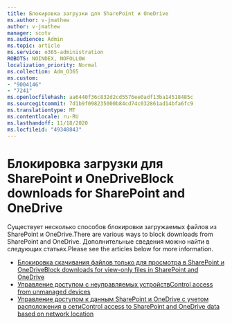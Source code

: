 ```yaml
---
title: Блокировка загрузки для SharePoint и OneDrive
ms.author: v-jmathew
author: v-jmathew
manager: scotv
ms.audience: Admin
ms.topic: article
ms.service: o365-administration
ROBOTS: NOINDEX, NOFOLLOW
localization_priority: Normal
ms.collection: Adm_O365
ms.custom:
- "9004146"
- "7241"
ms.openlocfilehash: aa6440f36c832d2cd5576ee0adf13ba14518485c
ms.sourcegitcommit: 7d1b9f098235000b84cd74c032861ad14bfa6fc9
ms.translationtype: MT
ms.contentlocale: ru-RU
ms.lasthandoff: 11/18/2020
ms.locfileid: "49348843"
---
```

# <a name="block-downloads-for-sharepoint-and-onedrive"></a><span data-ttu-id="9f298-102">Блокировка загрузки для SharePoint и OneDrive</span><span class="sxs-lookup"><span data-stu-id="9f298-102">Block downloads for SharePoint and OneDrive</span></span>

<span data-ttu-id="9f298-103">Существует несколько способов блокировки загружаемых файлов из SharePoint и OneDrive.</span><span class="sxs-lookup"><span data-stu-id="9f298-103">There are various ways to block downloads from SharePoint and OneDrive.</span></span> <span data-ttu-id="9f298-104">Дополнительные сведения можно найти в следующих статьях.</span><span class="sxs-lookup"><span data-stu-id="9f298-104">Please see the articles below for more information.</span></span>

- [<span data-ttu-id="9f298-105">Блокировка скачивания файлов только для просмотра в SharePoint и OneDrive</span><span class="sxs-lookup"><span data-stu-id="9f298-105">Block downloads for view-only files in SharePoint and OneDrive</span></span>](https://support.microsoft.com/office/block-downloads-for-view-only-files-in-sharepoint-and-onedrive-6051184b-62ac-4149-b874-13dcd40ef91e)
- [<span data-ttu-id="9f298-106">Управление доступом с неуправляемых устройств</span><span class="sxs-lookup"><span data-stu-id="9f298-106">Control access from unmanaged devices</span></span>](https://docs.microsoft.com/sharepoint/control-access-from-unmanaged-devices)
- [<span data-ttu-id="9f298-107">Управление доступом к данным SharePoint и OneDrive с учетом расположения в сети</span><span class="sxs-lookup"><span data-stu-id="9f298-107">Control access to SharePoint and OneDrive data based on network location</span></span>](https://docs.microsoft.com/sharepoint/control-access-based-on-network-location)
